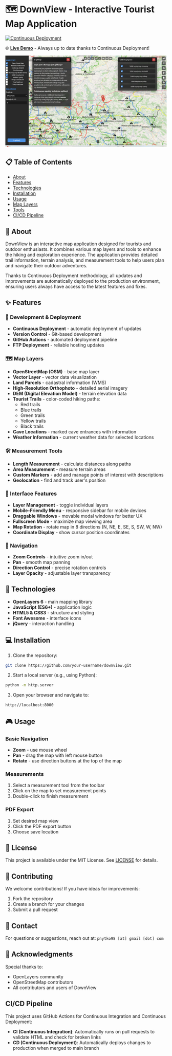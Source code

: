 # 🗺️ DownView - Interactive Tourist Map Application

[![Continuous Deployment](https://github.com/pnytko/downview_2.0/actions/workflows/pages.yml/badge.svg)](https://github.com/pnytko/downview_2.0/actions/workflows/pages.yml)

🌐 **[Live Demo](https://pnytko.pl/downview-2/)** - Always up to date thanks to Continuous Deployment!

![DownView Interface](img/ss1.png)

## 📋 Table of Contents
- [About](#about)
- [Features](#features)
- [Technologies](#technologies)
- [Installation](#installation)
- [Usage](#usage)
- [Map Layers](#map-layers)
- [Tools](#tools)
- [CI/CD Pipeline](#cicd-pipeline)

## 🎯 About
DownView is an interactive map application designed for tourists and outdoor enthusiasts. It combines various map layers and tools to enhance the hiking and exploration experience. The application provides detailed trail information, terrain analysis, and measurement tools to help users plan and navigate their outdoor adventures.

Thanks to Continuous Deployment methodology, all updates and improvements are automatically deployed to the production environment, ensuring users always have access to the latest features and fixes.

## ✨ Features

### 🔄 Development & Deployment
- **Continuous Deployment** - automatic deployment of updates
- **Version Control** - Git-based development
- **GitHub Actions** - automated deployment pipeline
- **FTP Deployment** - reliable hosting updates

### 🗺️ Map Layers
- **OpenStreetMap (OSM)** - base map layer
- **Vector Layer** - vector data visualization
- **Land Parcels** - cadastral information (WMS)
- **High-Resolution Orthophoto** - detailed aerial imagery
- **DEM (Digital Elevation Model)** - terrain elevation data
- **Tourist Trails** - color-coded hiking paths:
  - Red trails
  - Blue trails
  - Green trails
  - Yellow trails
  - Black trails
- **Cave Locations** - marked cave entrances with information
- **Weather Information** - current weather data for selected locations

### 🛠️ Measurement Tools
- **Length Measurement** - calculate distances along paths
- **Area Measurement** - measure terrain areas
- **Custom Markers** - add and manage points of interest with descriptions
- **Geolocation** - find and track user's position

### 🎨 Interface Features
- **Layer Management** - toggle individual layers
- **Mobile-Friendly Menu** - responsive sidebar for mobile devices
- **Draggable Windows** - movable modal windows for better UX
- **Fullscreen Mode** - maximize map viewing area
- **Map Rotation** - rotate map in 8 directions (N, NE, E, SE, S, SW, W, NW)
- **Coordinate Display** - show cursor position coordinates

### 🧭 Navigation
- **Zoom Controls** - intuitive zoom in/out
- **Pan** - smooth map panning
- **Direction Control** - precise rotation controls
- **Layer Opacity** - adjustable layer transparency

## 🔧 Technologies
- **OpenLayers 6** - main mapping library
- **JavaScript (ES6+)** - application logic
- **HTML5 & CSS3** - structure and styling
- **Font Awesome** - interface icons
- **jQuery** - interaction handling

## 💻 Installation
1. Clone the repository:
```bash
git clone https://github.com/your-username/downview.git
```

2. Start a local server (e.g., using Python):
```bash
python -m http.server
```

3. Open your browser and navigate to:
```
http://localhost:8000
```

## 🎮 Usage

### Basic Navigation
- **Zoom** - use mouse wheel
- **Pan** - drag the map with left mouse button
- **Rotate** - use direction buttons at the top of the map

### Measurements
1. Select a measurement tool from the toolbar
2. Click on the map to set measurement points
3. Double-click to finish measurement

### PDF Export
1. Set desired map view
2. Click the PDF export button
3. Choose save location

## 📝 License
This project is available under the MIT License. See [LICENSE](LICENSE) for details.

## 🤝 Contributing
We welcome contributions! If you have ideas for improvements:
1. Fork the repository
2. Create a branch for your changes
3. Submit a pull request

## 📧 Contact
For questions or suggestions, reach out at:
`pnytko98 [at] gmail [dot] com`

## 🌟 Acknowledgments
Special thanks to:
- OpenLayers community
- OpenStreetMap contributors
- All contributors and users of DownView

## CI/CD Pipeline

This project uses GitHub Actions for Continuous Integration and Continuous Deployment:

- **CI (Continuous Integration)**: Automatically runs on pull requests to validate HTML and check for broken links
- **CD (Continuous Deployment)**: Automatically deploys changes to production when merged to main branch
